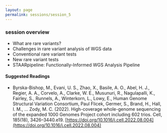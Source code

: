 ```yaml
---
layout: page
permalink: sessions/session_5
---
```


### session overview
- What are rare variants?
- Challenges in rare variant analysis of WGS data
- Conventional rare variant tests
- New rare variant tests
- STAARpipeline: Functionally-Informed WGS Analysis Pipeline

#### Suggested Readings

- Byrska-Bishop, M., Evani, U. S., Zhao, X., Basile, A. O., Abel, H. J., Regier, A. A., Corvelo, A., Clarke, W. E., Musunuri, R., Nagulapalli, K., Fairley, S., Runnels, A., Winterkorn, L., Lowy, E., Human Genome Structural Variation Consortium, Paul Flicek, Germer, S., Brand, H., Hall, I. M., … Zody, M. C. (2022). High-coverage whole-genome sequencing of the expanded 1000 Genomes Project cohort including 602 trios. Cell, 185(18), 3426–3440.e19. [https://doi.org/10.1016/j.cell.2022.08.004](https://doi.org/10.1016/j.cell.2022.08.004)


